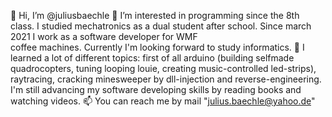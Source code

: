 👋 Hi, I’m @juliusbaechle
👀 I’m interested in programming since the 8th class. I studied mechatronics as a dual student after school. Since march 2021 I work as a software developer for WMF  
    coffee machines. Currently I'm looking forward to study informatics.
🌱 I learned a lot of different topics: first of all arduino (building selfmade quadrocopters, tuning looping louie, creating music-controlled led-strips), raytracing, 
    cracking minesweeper by dll-injection and reverse-engineering. I'm still advancing my software developing skills by reading books and watching videos.
📫 You can reach me by mail "julius.baechle@yahoo.de"

<!---
juliusbaechle/juliusbaechle is a ✨ special ✨ repository because its `README.md` (this file) appears on your GitHub profile.
You can click the Preview link to take a look at your changes.
--->
